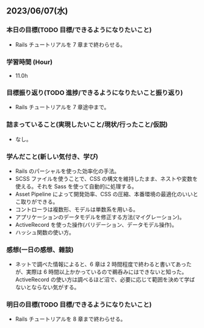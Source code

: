 ## 2023/06/07(水)

### 本日の目標(TODO 目標/できるようになりたいこと)

- Rails チュートリアルを 7 章まで終わらせる。

### 学習時間 (Hour)

- 11.0h

### 目標振り返り(TODO 進捗/できるようになりたいこと振り返り)

- Rails チュートリアルを 7 章途中まで。

### 詰まっていること(実現したいこと/現状/行ったこと/仮説)

- なし。

### 学んだこと(新しい気付き、学び)

- Rails のパーシャルを使った効率化の手法。
- SCSS ファイルを使うことで、CSS の構文を維持したまま、ネストや変数を使える。それを Sass を使って自動的に処理する。
- Asset Pipeline によって開発効率、CSS の圧縮、本番環境の最適化のいいとこ取りができる。
- コントローラは複数形、モデルは単数系を用いる。
- アプリケーションのデータモデルを修正する方法(マイグレーション)。
- ActiveRecord を使った操作(バリデーション、データモデル操作)。
- ハッシュ関数の使い方。

### 感想(一日の感想、雜談)

- ネットで調べた情報によると、6 章は 2 時間程度で終わると書いてあったが、実際は 6 時間以上かかっているので鵜呑みにはできないと知った。ActiveRecord の使い方は調べるほど沼で、必要に応じて範囲を決めて学ばないとならない気がする。

### 明日の目標(TODO 目標/できるようになりたいこと)

- Rails チュートリアルを 8 章まで終わらせる。
